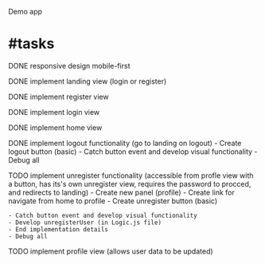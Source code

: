 Demo app
 

 # #tasks

DONE responsive design mobile-first

DONE implement landing view (login or register)

DONE implement register view

DONE implement login view

DONE implement home view

DONE implement logout functionality (go to landing on logout)
    - Create logout button (basic)
    - Catch button event and develop visual functionality
    - Debug all

TODO implement unregister functionality (accessible from profle view with a button, has its's own unregister view, requires the password to procced, and redirects to landing)
    - Create new panel (profile)
    - Create link for navigate from home to profile
    - Create unregister button (basic)
    
    - Catch button event and develop visual functionality
    - Develop unregisterUser (in Logic.js file)
    - End implementation details
    - Debug all

TODO implement profile view (allows user data to be updated)